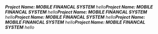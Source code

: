 ***Project Name: MOBILE FINANCAL SYSTEM***
*hello****Project Name: MOBILE FINANCAL SYSTEM***
*hello****Project Name: MOBILE FINANCAL SYSTEM***
*hello****Project Name: MOBILE FINANCAL SYSTEM***
*hello****Project Name: MOBILE FINANCAL SYSTEM***
*hello****Project Name: MOBILE FINANCAL SYSTEM***
*hello*